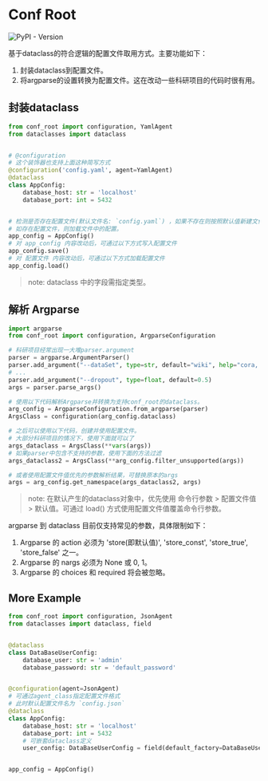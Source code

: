 # Conf Root

![PyPI - Version](https://img.shields.io/pypi/v/conf_root)

基于dataclass的符合逻辑的配置文件取用方式。主要功能如下：

1. 封装dataclass到配置文件。
2. 将argparse的设置转换为配置文件。这在改动一些科研项目的代码时很有用。

## 封装dataclass

```python
from conf_root import configuration, YamlAgent
from dataclasses import dataclass


# @configuration
# 这个装饰器也支持上面这种简写方式
@configuration('config.yaml', agent=YamlAgent)
@dataclass
class AppConfig:
    database_host: str = 'localhost'
    database_port: int = 5432


# 检测是否存在配置文件(默认文件名: `config.yaml`) ，如果不存在则按照默认值新建文件。
# 如存在配置文件，则加载文件中的配置。
app_config = AppConfig()
# 对 app_config 内容改动后，可通过以下方式写入配置文件
app_config.save()
# 对 配置文件 内容改动后，可通过以下方式加载配置文件
app_config.load()
```

> note: dataclass 中的字段需指定类型。

## 解析 Argparse

```python
import argparse
from conf_root import configuration, ArgparseConfiguration

# 科研项目经常出现一大堆parser.argument
parser = argparse.ArgumentParser()
parser.add_argument("--dataSet", type=str, default="wiki", help="cora, citeseer, wiki, corafull, FedDBLP")
# ...
parser.add_argument("--dropout", type=float, default=0.5)
args = parser.parse_args()

# 使用以下代码解析Argparse并转换为支持conf_root的dataclass。
arg_config = ArgparseConfiguration.from_argparse(parser)
ArgsClass = configuration(arg_config.dataclass)

# 之后可以使用以下代码，创建并使用配置文件。
# 大部分科研项目的情况下，使用下面就可以了
args_dataclass = ArgsClass(**vars(args))
# 如果parser中包含不支持的参数，使用下面的方法过滤
args_dataclass2 = ArgsClass(**arg_config.filter_unsupported(args))

# 或者使用配置文件值优先的参数解析结果，可替换原本的args
args = arg_config.get_namespace(args_dataclass2, args)
```

> note: 在默认产生的dataclass对象中，优先使用 命令行参数 > 配置文件值 > 默认值。可通过 load() 方式使用配置文件值覆盖命令行参数。

argparse 到 dataclass 目前仅支持常见的参数，具体限制如下：

1. Argparse 的 action 必须为 'store(即默认值)', 'store_const', 'store_true', 'store_false' 之一。
2. Argparse 的 nargs 必须为 None 或 0, 1。
3. Argparse 的 choices 和 required 将会被忽略。

## More Example

```python
from conf_root import configuration, JsonAgent
from dataclasses import dataclass, field


@dataclass
class DataBaseUserConfig:
    database_user: str = 'admin'
    database_password: str = 'default_password'


@configuration(agent=JsonAgent)
# 可通过agent_class指定配置文件格式
# 此时默认配置文件名为 `config.json`
@dataclass
class AppConfig:
    database_host: str = 'localhost'
    database_port: int = 5432
    # 可嵌套dataclass定义
    user_config: DataBaseUserConfig = field(default_factory=DataBaseUserConfig)


app_config = AppConfig()
```
